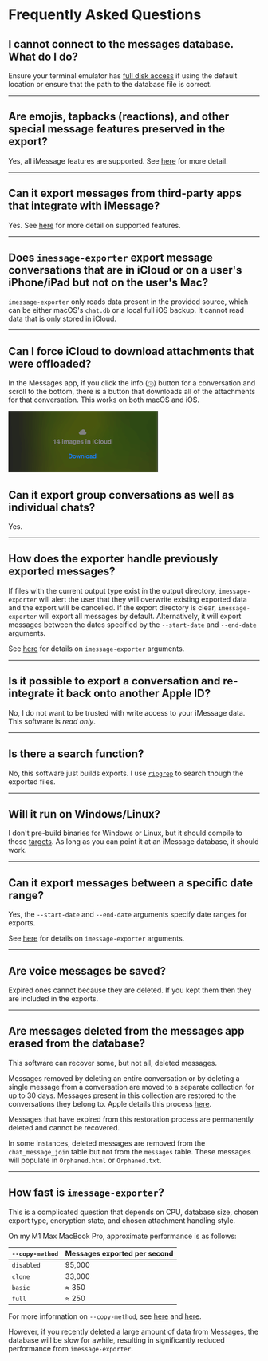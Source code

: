 # Frequently Asked Questions

## I cannot connect to the messages database. What do I do?

Ensure your terminal emulator has [full disk access](https://kb.synology.com/en-us/C2/tutorial/How_to_enable_Full_Disk_Access_on_a_Mac) if using the default location or ensure that the path to the database file is correct.

***

## Are emojis, tapbacks (reactions), and other special message features preserved in the export?

Yes, all iMessage features are supported. See [here](features.md) for more detail.

***

## Can it export messages from third-party apps that integrate with iMessage?

Yes. See [here](features.md) for more detail on supported features.

***

## Does `imessage-exporter` export message conversations that are in iCloud or on a user's iPhone/iPad but not on the user's Mac?

`imessage-exporter` only reads data present in the provided source, which can be either macOS's `chat.db` or a local full iOS backup. It cannot read data that is only stored in iCloud.

***

## Can I force iCloud to download attachments that were offloaded?

In the Messages app, if you click the info (`ⓘ`) button for a conversation and scroll to the bottom, there is a button that downloads all of the attachments for that conversation. This works on both macOS and iOS.

![](../docs/binary/img/icloud_download.png)

## Can it export group conversations as well as individual chats?

Yes.

***

## How does the exporter handle previously exported messages?

If files with the current output type exist in the output directory, `imessage-exporter` will alert the user that they will overwrite existing exported data and the export will be cancelled. If the export directory is clear, `imessage-exporter` will export all messages by default. Alternatively, it will export messages between the dates specified by the `--start-date` and `--end-date` arguments.

See [here](../imessage-exporter/README.md#how-to-use) for details on `imessage-exporter` arguments.

***

## Is it possible to export a conversation and re-integrate it back onto another Apple ID?

No, I do not want to be trusted with write access to your iMessage data. This software is *read only*.

***

## Is there a search function?

No, this software just builds exports. I use [`ripgrep`](https://github.com/BurntSushi/ripgrep) to search though the exported files.

***

## Will it run on Windows/Linux?

I don't pre-build binaries for Windows or Linux, but it should compile to those [targets](https://doc.rust-lang.org/nightly/rustc/platform-support.html). As long as you can point it at an iMessage database, it should work.

***

## Can it export messages between a specific date range?

Yes, the `--start-date` and `--end-date` arguments specify date ranges for exports.

See [here](../imessage-exporter/README.md#how-to-use) for details on `imessage-exporter` arguments.

***

## Are voice messages be saved?

Expired ones cannot because they are deleted. If you kept them then they are included in the exports.

***

## Are messages deleted from the messages app erased from the database?

This software can recover some, but not all, deleted messages.

Messages removed by deleting an entire conversation or by deleting a single message from a conversation are moved to a separate collection for up to 30 days. Messages present in this collection are restored to the conversations they belong to. Apple details this process [here](https://support.apple.com/en-us/HT202549#delete).

Messages that have expired from this restoration process are permanently deleted and cannot be recovered.

In some instances, deleted messages are removed from the `chat_message_join` table but not from the `messages` table. These messages will populate in `Orphaned.html` or `Orphaned.txt`.

***

## How fast is `imessage-exporter`?

This is a complicated question that depends on CPU, database size, chosen export type, encryption state, and chosen attachment handling style.

On my M1 Max MacBook Pro, approximate performance is as follows:

| `--copy-method` | Messages exported per second |
|---|---|
| `disabled` | 95,000 |
| `clone` | 33,000 |
| `basic` | ≈ 350 |
| `full` | ≈ 250 |

For more information on `--copy-method`, see [here](../imessage-exporter/README.md#how-to-use) and [here](./features.md#supported-message-features).

However, if you recently deleted a large amount of data from Messages, the database will be slow for awhile, resulting in significantly reduced performance from `imessage-exporter`.
